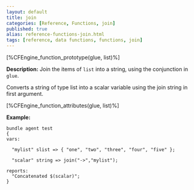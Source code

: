 ```yaml
---
layout: default
title: join
categories: [Reference, Functions, join]
published: true
alias: reference-functions-join.html
tags: [reference, data functions, functions, join]
---
```


[%CFEngine_function_prototype(glue, list)%]

**Description:** Join the items of `list` into a string, using the conjunction in `glue`.

Converts a string of type list into a scalar variable using the join
string in first argument.

[%CFEngine_function_attributes(glue, list)%]

**Example:**

```cf3
bundle agent test
{
vars:

  "mylist" slist => { "one", "two", "three", "four", "five" };

  "scalar" string => join("->","mylist");

reports:
  "Concatenated $(scalar)";
}
```
